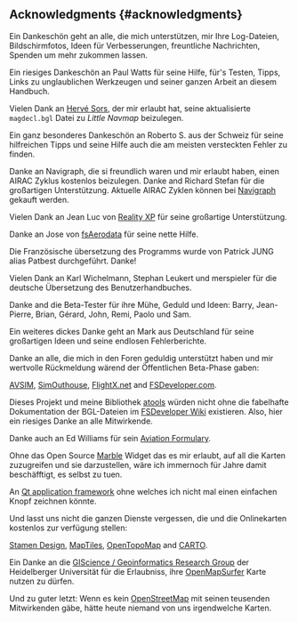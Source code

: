 ## Acknowledgments {#acknowledgments}

Ein Dankeschön geht an alle, die mich unterstützen, mir Ihre Log-Dateien, Bildschirmfotos, Ideen für Verbesserungen, freuntliche Nachrichten, Spenden um mehr zukommen lassen.

Ein riesiges Dankeschön an Paul Watts für seine Hilfe, für's Testen, Tipps, Links zu unglaublichen Werkzeugen und seiner ganzen Arbeit an diesem Handbuch.

Vielen Dank an [Hervé Sors](http://www.aero.sors.fr), der mir erlaubt hat, seine aktualisierte `magdecl.bgl` Datei zu _Little Navmap_ beizulegen.

Ein ganz besonderes Dankeschön an Roberto S. aus der Schweiz für seine hilfreichen Tipps und seine Hilfe auch die am meisten versteckten Fehler zu finden.

Danke an Navigraph, die si freundlich waren und mir erlaubt haben, einen AIRAC Zyklus kostenlos beizulegen. Danke and Richard Stefan für die großartigen Unterstützung.
Aktuelle AIRAC Zyklen können bei [Navigraph](http://www.navigraph.com) gekauft werden.

Vielen Dank an Jean Luc von [Reality XP](http://www.reality-xp.com) für seine großartige Unterstützung.

Danke an Jose von [fsAerodata](https://www.fsaerodata.com/) für seine nette Hilfe.

Die Französische übersetzung des Programms wurde von Patrick JUNG alias Patbest durchgeführt. Danke!

Vielen Dank an Karl Wichelmann, Stephan Leukert und merspieler für die deutsche Übersetzung des Benutzerhandbuches.

Danke and die Beta-Tester für ihre Mühe, Geduld und Ideen: Barry, Jean-Pierre, Brian, Gérard, John, Remi, Paolo und Sam.

Ein weiteres dickes Danke geht an Mark aus Deutschland für seine großartigen Ideen und seine endlosen Fehlerberichte.

Danke an alle, die mich in den Foren geduldig unterstützt haben und mir wertvolle Rückmeldung wärend der Öffentlichen Beta-Phase gaben:

[AVSIM](http://www.avsim.com), [SimOuthouse](http://www.sim-outhouse.com), [FlightX.net](http://flightx.net) and [FSDeveloper.com](http://www.fsdeveloper.com).

Dieses Projekt und meine Bibliothek [atools](https://github.com/albar965/atools) würden nicht ohne die fabelhafte Dokumentation der BGL-Dateien im [FSDeveloper Wiki](http://www.fsdeveloper.com/wiki) existieren. Also, hier ein riesiges Danke an alle Mitwirkende.

Danke auch an Ed Williams für sein [Aviation Formulary](http://williams.best.vwh.net/avform.htm).

Ohne das Open Source [Marble](https://marble.kde.org) Widget das es mir erlaubt, auf all die Karten zuzugreifen und sie darzustellen, wäre ich immernoch für Jahre damit beschäfftigt, es selbst zu tuen.

An [Qt application framework](https://www.qt.io) ohne welches ich nicht mal einen einfachen Knopf zeichnen könnte.

Und lasst uns nicht die ganzen Dienste vergessen, die und die Onlinekarten kostenlos zur verfügung stellen:

[Stamen Design](http://maps.stamen.com), [MapTiles](http://maptiles.xyz), [OpenTopoMap](http://www.opentopomap.org) and [CARTO](https://carto.com/).

Ein Danke an die [GIScience / Geoinformatics Research Group](http://www.geog.uni-heidelberg.de/gis/index_en.html) der Heidelberger Universität für die Erlaubniss, ihre [OpenMapSurfer](http://korona.geog.uni-heidelberg.de) Karte nutzen zu dürfen.

Und zu guter letzt: Wenn es kein [OpenStreetMap](http://www.openstreetmap.org) mit seinen teusenden Mitwirkenden gäbe, hätte heute niemand von uns irgendwelche Karten.
